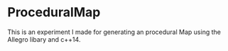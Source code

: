 # ProceduralMap
This is an experiment I made for generating an procedural Map using the Allegro libary and c++14.
